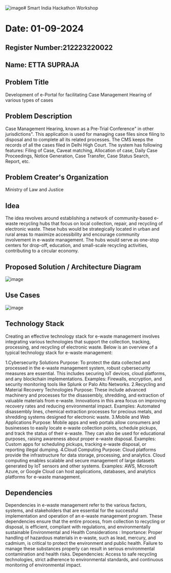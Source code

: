 ![image](https://github.com/user-attachments/assets/55c8533a-b4f6-4b56-bf07-17e6ff1e3ddf)# Smart India Hackathon Workshop
# Date: 01-09-2024
## Register Number:212223220022
## Name: ETTA SUPRAJA
## Problem Title
Development of e-Portal for facilitating Case Management Hearing of various types of cases
## Problem Description
Case Management Hearing, known as a Pre-Trial Conference" in other jurisdictions". This application is used for managing case files since filing to disposal and to complete all its related processes. The CMS keeps the records of all the cases filed in Delhi High Court. The system has following features: Filing of Case, Caveat matching, Allocation of case, Daily Case Proceedings, Notice Generation, Case Transfer, Case Status Search, Report, etc.
## Problem Creater's Organization
Ministry of Law and Justice

## Idea
The idea revolves around establishing a network of community-based e-waste recycling hubs that focus on local collection, repair, and recycling of electronic waste. These hubs would be strategically located in urban and rural areas to maximize accessibility and encourage community involvement in e-waste management. The hubs would serve as one-stop centers for drop-off, education, and small-scale recycling activities, contributing to a circular economy.

## Proposed Solution / Architecture Diagram
![image](https://github.com/user-attachments/assets/2194c522-9daa-4875-90f5-aeb0f670db37)


## Use Cases

![image](https://github.com/user-attachments/assets/b79796cf-c732-4843-80d7-d9db315706c2)

## Technology Stack
Creating an effective technology stack for e-waste management involves integrating various technologies that support the collection, tracking, processing, and recycling of electronic waste. Below is an overview of a typical technology stack for e-waste management:

1.Cybersecurity Solutions Purpose: To protect the data collected and processed in the e-waste management system, robust cybersecurity measures are essential. This includes securing IoT devices, cloud platforms, and any blockchain implementations. Examples: Firewalls, encryption, and security monitoring tools like Splunk or Palo Alto Networks.
2.Recycling and Material Recovery Technologies Purpose: These include advanced machinery and processes for the disassembly, shredding, and extraction of valuable materials from e-waste. Innovations in this area focus on improving recovery rates and reducing environmental impact. Examples: Automated disassembly lines, chemical extraction processes for precious metals, and shredding systems designed for electronic waste.
3.Mobile and Web Applications Purpose: Mobile apps and web portals allow consumers and businesses to easily locate e-waste collection points, schedule pickups, and track the status of their e-waste. They can also be used for educational purposes, raising awareness about proper e-waste disposal. Examples: Custom apps for scheduling pickups, tracking e-waste disposal, or reporting illegal dumping.
4.Cloud Computing Purpose: Cloud platforms provide the infrastructure for data storage, processing, and analytics. Cloud computing enables scalable and secure management of large datasets generated by IoT sensors and other systems. Examples: AWS, Microsoft Azure, or Google Cloud can host applications, databases, and analytics platforms for e-waste management. 

## Dependencies
Dependencies in e-waste management refer to the various factors, systems, and stakeholders that are essential for the successful implementation and operation of an e-waste management program. These dependencies ensure that the entire process, from collection to recycling or disposal, is efficient, compliant with regulations, and environmentally sustainable Environmental and Health Considerations : Importance: Proper handling of hazardous materials in e-waste, such as lead, mercury, and cadmium, is critical to protect the environment and public health. Failure to manage these substances properly can result in serious environmental contamination and health risks. Dependencies: Access to safe recycling technologies, strict adherence to environmental standards, and continuous monitoring of environmental impact.
